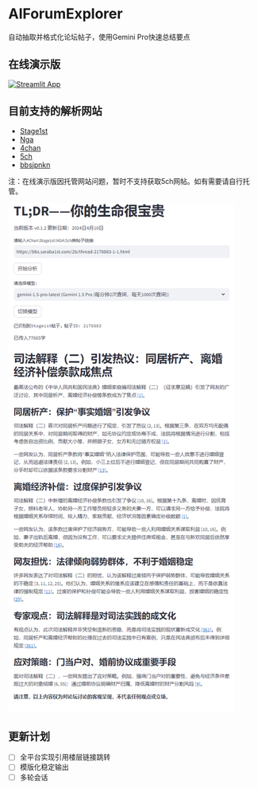 # AIForumExplorer
自动抽取并格式化论坛帖子，使用Gemini Pro快速总结要点  

## 在线演示版  
[![Streamlit App](https://static.streamlit.io/badges/streamlit_badge_black_white.svg)](https://aiforumexplorer.streamlit.app/)  
## 目前支持的解析网站  
- [Stage1st](https://bbs.saraba1st.com/2b/forum.php)
- [Nga](https://nga.178.com/)
- [4chan](https://www.4chan.org/)
- [5ch](https://itest.5ch.net/)
- [bbsjpnkn](https://bbs.jpnkn.com)

注：在线演示版因托管网站问题，暂时不支持获取5ch网帖。如有需要请自行托管。

![界面演示](https://raw.githubusercontent.com/NB-XX/AIForumExplorer/main/res/example.png)
## 更新计划
- [ ] 全平台实现引用楼层链接跳转
- [ ] 模版化稳定输出
- [ ] 多轮会话
